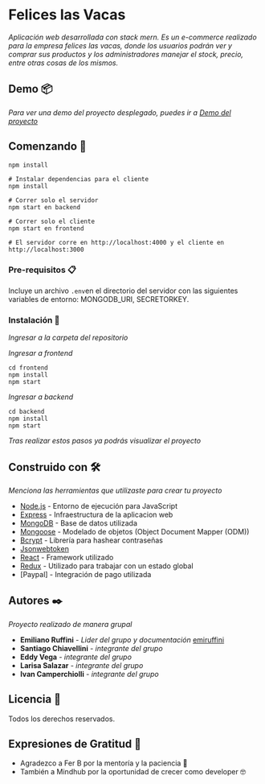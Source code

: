# Felices las Vacas

_Aplicación web desarrollada con stack mern. Es un e-commerce realizado para la empresa felices las vacas, donde los usuarios podrán ver y comprar sus productos y los administradores manejar el stock, precio, entre otras cosas de los mismos._

## Demo 📦

_Para ver una demo del proyecto desplegado, puedes ir a [Demo del proyecto](https://feliceslasvacas-white.herokuapp.com/)_

## Comenzando 🚀

```# Instalar dependencias para el servidor
npm install

# Instalar dependencias para el cliente
npm install

# Correr solo el servidor
npm start en backend

# Correr solo el cliente
npm start en frontend

# El servidor corre en http://localhost:4000 y el cliente en http://localhost:3000
```

### Pre-requisitos 📋

Incluye un archivo `.env`en el directorio del servidor con las siguientes variables de entorno: MONGODB_URI, SECRETORKEY.


### Instalación 🔧

_Ingresar a la carpeta del repositorio_ 

_Ingresar a frontend_

```
cd frontend
npm install
npm start
```

_Ingresar a backend_

```
cd backend
npm install
npm start
```

_Tras realizar estos pasos ya podrás visualizar el proyecto_


## Construido con 🛠️

_Menciona las herramientas que utilizaste para crear tu proyecto_
* [Node.js](https://nodejs.org) - Entorno de ejecución para JavaScript
* [Express](https://expressjs.com) - Infraestructura de la aplicacion web
* [MongoDB](https://www.mongodb.com) - Base de datos utilizada
* [Mongoose](https://mongoosejs.com/) - Modelado de objetos (Object Document Mapper (ODM))
* [Bcrypt](https://www.npmjs.com/package/bcrypt) - Librería para hashear contraseñas
* [Jsonwebtoken](https://jwt.io/)
* [React](https://es.reactjs.org/) - Framework utilizado
* [Redux](https://es.redux.js.org/) - Utilizado para trabajar con un estado global
* [Paypal] - Integración de pago utilizada


## Autores ✒️

_Proyecto realizado de manera grupal_
* **Emiliano Ruffini** - *Lider del grupo y documentación* [emiruffini](https://github.com/emiruffini)
* **Santiago Chiavellini** - *integrante del grupo*
* **Eddy Vega** - *integrante del grupo*
* **Larisa Salazar** - *integrante del grupo*
* **Ivan Camperchiolli** - *integrante del grupo*


## Licencia 📄

Todos los derechos reservados. 

## Expresiones de Gratitud 🎁

* Agradezco a Fer B por la mentoría y la paciencia 🍺
* También a Mindhub por la oportunidad de crecer como developer 🤓

